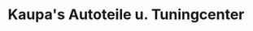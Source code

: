 ---
title: "Kaupa's Autoteile u. Tuningcenter"
url: /muldestausee/kaupas-autoteile-u-tuningcenter/
shop: Autowerkstatt
---